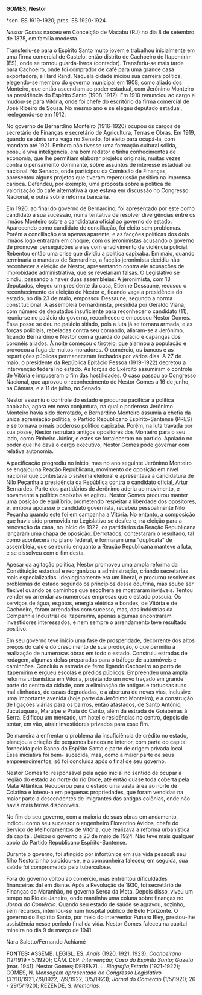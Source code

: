 **GOMES, Nestor**

\*sen. ES 1919-1920; pres. ES 1920-1924.

*Nestor Gomes* nasceu em Conceição de Macabu (RJ) no dia 8 de setembro
de 1875, em família modesta.

Transferiu-se para o Espírito Santo muito jovem e trabalhou inicialmente
em uma firma comercial de Castelo, então distrito de Cachoeiro de
Itapemirim (ES), onde se tornou guarda-livros (contador). Transferiu-se
mais tarde para Cachoeiro, onde foi comprador de café para uma grande
casa exportadora, a Hard Rand. Naquela cidade iniciou sua carreira
política, elegendo-se membro do governo municipal em 1908, como aliado
dos Monteiro, que então ascendiam ao poder estadual, com Jerônimo
Monteiro na presidência do Espírito Santo (1908-1912). Em 1910 renunciou
ao cargo e mudou-se para Vitória, onde foi chefe do escritório da firma
comercial de José Ribeiro de Sousa. No mesmo ano e se elegeu deputado
estadual, reelegendo-se em 1912.

No governo de Bernardino Monteiro (1916-1920) ocupou os cargos de
secretário de Finanças e secretário de Agricultura, Terras e Obras. Em
1919, quando se abriu uma vaga no Senado, foi eleito para ocupá-la, com
mandato até 1921. Embora não tivesse uma formação cultural sólida,
possuía viva inteligência, era bom redator e tinha conhecimentos de
economia, que lhe permitiam elaborar projetos originais, muitas vezes
contra o pensamento dominante, sobre assuntos de interesse estadual ou
nacional. No Senado, onde participou da Comissão de Finanças, apresentou
alguns projetos que tiveram repercussão positiva na imprensa carioca.
Defendeu, por exemplo, uma proposta sobre a política de valorização do
café alternativa à que estava em discussão no Congresso Nacional, e
outra sobre reforma bancária.

Em 1920, ao final do governo de Bernardino, foi apresentado por este
como candidato a sua sucessão, numa tentativa de resolver divergências
entre os irmãos Monteiro sobre a candidatura oficial ao governo do
estado. Aparecendo como candidato de conciliação, foi eleito sem
problemas. Porém a conciliação era apenas aparente, e as facções
políticas dos dois irmãos logo entraram em choque, com os jeronimistas
acusando o governo de promover perseguições a eles com envolvimento de
violência policial. Rebentou então uma crise que dividiu a política
capixaba. Em maio, quando terminaria o mandato de Bernardino, a facção
jeronimista decidiu não reconhecer a eleição de Nestor, apresentando
contra ele acusações de improbidade administrativa, que se revelariam
falsas. O Legislativo se cindiu, passando a haver duas assembleias. A
jeronimista, com 13 deputados, elegeu um presidente da casa, Etienne
Dessaune, recusou o reconhecimento da eleição de Nestor e, ficando vaga
a presidência do estado, no dia 23 de maio, empossou Dessaune, segundo a
norma constitucional. A assembleia bernardinista, presidida por Geraldo
Viana, com número de deputados insuficiente para reconhecer o candidato
(11), reuniu-se no palácio do governo, reconheceu e empossou Nestor
Gomes. Essa posse se deu no palácio sitiado, pois a luta já se tornara
armada, e as forças policiais, rebeladas contra seu comando, aliaram-se
a Jerônimo, ficando Bernardino e Nestor com a guarda do palácio e
capangas dos coronéis aliados. À noite começou o tiroteio, que alarmou a
população e provocou a fuga de muitos moradores. O comércio, os bancos e
as repartições públicas permaneceram fechados por vários dias. A 27 de
maio, o presidente da República Epitácio Pessoa (1919-1922) decretou a
intervenção federal no estado. As forças do Exército assumiram o
controle de Vitória e impuseram o fim das hostilidades. O caso passou ao
Congresso Nacional, que aprovou o reconhecimento de Nestor Gomes a 16 de
junho, na Câmara, e a 11 de julho, no Senado.

Nestor assumiu o controle do estado e procurou pacificar a política
capixaba, agora em nova conjuntura, na qual o poderoso Jerônimo Monteiro
havia sido derrotado, e Bernardino Monteiro assumia a chefia da única
agremiação política, o Partido Republicano Espírito-Santense (PRES) e se
tornava o mais poderoso político capixaba. Porém, na luta travada por
sua posse, Nestor recrutara antigos opositores dos Monteiro para o seu
lado, como Pinheiro Júnior, e estes se fortaleceram no partido. Apoiado
no poder que lhe dava o cargo executivo, Nestor Gomes pôde governar com
relativa autonomia.

A pacificação progrediu no início, mas no ano seguinte Jerônimo Monteiro
se engajou na Reação Republicana, movimento de oposição em nível
nacional que contestava o sistema eleitoral e apresentava a candidatura
de Nilo Peçanha à presidência da República contra o candidato oficial,
Artur Bernardes. Parte dos partidários de Jerônimo aderiu ao movimento,
e novamente a política capixaba se agitou. Nestor Gomes procurou manter
uma posição de equilíbrio, prometendo respeitar a liberdade dos
opositores, e, embora apoiasse o candidato governista, recebeu
pessoalmente Nilo Peçanha quando este foi em campanha a Vitória. No
entanto, a composição que havia sido promovida no Legislativo se desfez
e, na eleição para a renovação da casa, no início de 1922, os
partidários da Reação Republicana lançaram uma chapa de oposição.
Derrotados, contestaram o resultado, tal como acontecera no plano
federal, e formaram uma “duplicata” de assembleia, que se reuniu
enquanto a Reação Republicana manteve a luta, e se dissolveu com o fim
desta.

Apesar da agitação política, Nestor promoveu uma ampla reforma da
Constituição estadual e reorganizou a administração, criando secretarias
mais especializadas. Ideologicamente era um liberal, e procurou resolver
os problemas do estado segundo os princípios dessa doutrina, mas soube
ser flexível quando os caminhos que escolhera se mostraram inviáveis.
Tentou vender ou arrendar as numerosas empresas que o estado possuía. Os
serviços de água, esgotos, energia elétrica e bondes, de Vitória e de
Cachoeiro, foram arrendados com sucesso, mas, das indústrias da
Companhia Industrial de Itapemirim, apenas algumas encontraram
investidores interessados, e nem sempre o arrendamento teve resultado
positivo.

Em seu governo teve início uma fase de prosperidade, decorrente dos
altos preços do café e do crescimento de sua produção, o que permitiu a
realização de numerosas obras em todo o estado. Construiu estradas de
rodagem, algumas delas preparadas para o tráfego de automóveis e
caminhões. Concluiu a estrada de ferro ligando Cachoeiro ao porto de
Itapemirim e ergueu escolas e prédios públicos. Empreendeu uma ampla
reforma urbanística em Vitória, projetando um novo traçado em grande
parte do centro da cidade, com a eliminação de antigas e tortuosas ruas
mal alinhadas, de casas degradadas, e a abertura de novas vias,
inclusive uma importante avenida (hoje parte da Jerônimo Monteiro), e a
construção de ligações viárias para os bairros, então afastados, de
Santo Antônio, Jucutuquara, Maruípe e Praia do Canto, além da estrada de
Goiabeiras à Serra. Edificou um mercado, um hotel e residências no
centro, depois de tentar, em vão, atrair investidores privados para esse
fim.

De maneira a enfrentar o problema da insuficiência de crédito no estado,
planejou a criação de pequenos bancos no interior, com parte do capital
fornecida pelo Banco do Espírito Santo e parte de origem privada local.
Essa iniciativa foi bem- sucedida, mas, como a maior parte de seus
empreendimentos, só foi concluída após o final de seu governo.

Nestor Gomes foi responsável pela ação inicial no sentido de ocupar a
região do estado ao norte do rio Doce, até então quase toda coberta pela
Mata Atlântica. Recuperou para o estado uma vasta área ao norte de
Colatina e loteou-a em pequenas propriedades, que foram vendidas na
maior parte a descendentes de imigrantes das antigas colônias, onde não
havia mais terras disponíveis.

No fim do seu governo, com a maioria de suas obras em andamento, indicou
como seu sucessor o engenheiro Florentino Avidos, chefe do Serviço de
Melhoramentos de Vitória, que realizava a reforma urbanística da
capital. Deixou o governo a 23 de maio de 1924. Não teve mais qualquer
apoio do Partido Republicano Espírito-Santense.

Durante o governo, foi atingido por infortúnios em sua vida pessoal: seu
filho Nestorzinho suicidou-se, e a companheira faleceu; em seguida, sua
saúde foi comprometida pela tuberculose.

Fora do governo voltou ao comércio, mas enfrentou dificuldades
financeiras daí em diante. Após a Revolução de 1930, foi secretário de
Finanças do Maranhão, no governo Seroa da Mota. Depois disso, viveu um
tempo no Rio de Janeiro, onde mantinha uma coluna sobre finanças no
*Jornal do Comércio*. Quando seu estado de saúde se agravou, sozinho,
sem recursos, internou-se num hospital público de Belo Horizonte. O
governo do Espírito Santo, por meio do interventor Punaro Bley,
prestou-lhe assistência nesse período final da vida. Nestor Gomes
faleceu na capital mineira no dia 9 de março de 1941.

Nara Saletto/Fernando Achiamé

**FONTES:** ASSEMB. LEGISL. ES. *Anais* (1920, 1921, 1923);
*Cachoeirano* (12/1919 - 5/1920); CÂM. DEP. *Intervenção*; C*aso do
Espírito Santo*; *Gazeta* (mar. 1941). Nestor Gomes; DERENZI. L.
*Biografia*;*Estado* (1921-1922); GOMES, N. *Mensagem apresentada ao
Congresso Legislativo* *(31*/10/1921,7/9/1922, 7/9/1922, 3/5/1923);
*Jornal do Comércio* (1/5/1920; 26 - 29/5/1920); REZENDE, S. *Memórias.*
